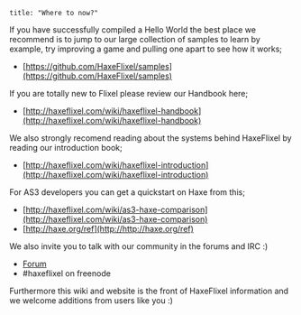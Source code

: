 ```
title: "Where to now?"
```

If you have successfully compiled a Hello World the best place we recommend is to jump to our large collection of samples to learn by example, try improving a game and pulling one apart to see how it works;

*   [https://github.com/HaxeFlixel/samples](https://github.com/HaxeFlixel/samples)

If you are totally new to Flixel please review our Handbook here;

*   [http://haxeflixel.com/wiki/haxeflixel-handbook](http://haxeflixel.com/wiki/haxeflixel-handbook)

We also strongly recomend reading about the systems behind HaxeFlixel by reading our introduction book;

*   [http://haxeflixel.com/wiki/haxeflixel-introduction](http://haxeflixel.com/wiki/haxeflixel-introduction)

For AS3 developers you can get a quickstart on Haxe from this;

*   [http://haxeflixel.com/wiki/as3-haxe-comparison](http://haxeflixel.com/wiki/as3-haxe-comparison)
*   [​http://haxe.org/ref](http://​http://haxe.org/ref)

We also invite you to talk with our community in the forums and IRC :)

*   [Forum](www.haxeflixel.com/community)
*   \#haxeflixel on freenode

Furthermore this wiki and website is the front of HaxeFlixel information and we welcome additions from users like you :)